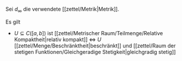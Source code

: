 Sei $d_\infty$ die verwendete [[zettel/Metrik|Metrik]].

Es gilt
- $U \subseteq C([a, b])$ ist [[zettel/Metrischer Raum/Teilmenge/Relative Kompaktheit|relativ kompakt]] $\iff$ $U$ [[zettel/Menge/Beschränktheit|beschränkt]] und [[zettel/Raum der stetigen Funktionen/Gleichgeradige Stetigkeit|gleichgradig stetig]]